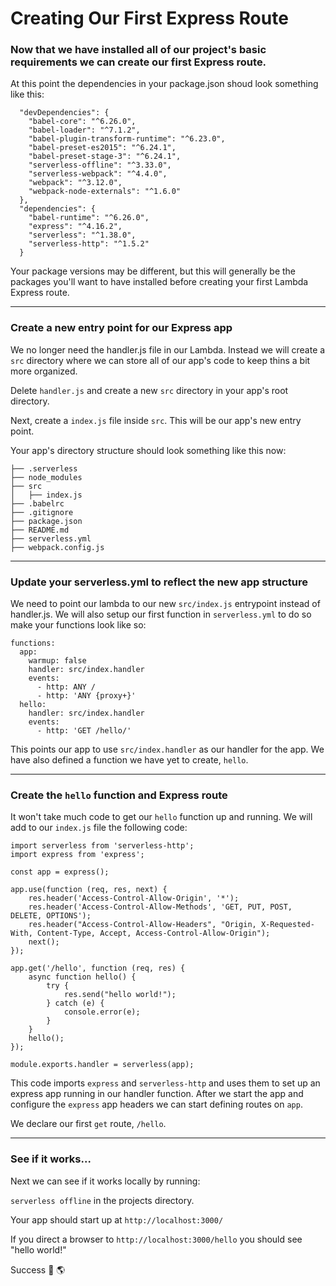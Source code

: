 # Creating Our First Express Route

### Now that we have installed all of our project's basic requirements we can create our first Express route.

At this point the dependencies in your package.json shoud look something like this:

```
  "devDependencies": {
    "babel-core": "^6.26.0",
    "babel-loader": "^7.1.2",
    "babel-plugin-transform-runtime": "^6.23.0",
    "babel-preset-es2015": "^6.24.1",
    "babel-preset-stage-3": "^6.24.1",
    "serverless-offline": "^3.33.0",
    "serverless-webpack": "^4.4.0",
    "webpack": "^3.12.0",
    "webpack-node-externals": "^1.6.0"
  },
  "dependencies": {
    "babel-runtime": "^6.26.0",
    "express": "^4.16.2",
    "serverless": "^1.38.0",
    "serverless-http": "^1.5.2"
  }
```

Your package versions may be different, but this will generally be the packages you'll want to have installed before creating your first Lambda Express route. 

---

### Create a new entry point for our Express app

We no longer need the handler.js file in our Lambda.  Instead we will create a `src` directory where we can store all of our app's code to keep thins a bit more organized.

Delete `handler.js` and create a new `src` directory in your app's root directory.

Next, create a `index.js` file inside `src`. This will be our app's new entry point. 

Your app's directory structure should look something like this now:

```
├── .serverless
├── node_modules
├── src
│   ├── index.js
├── .babelrc
├── .gitignore
├── package.json
├── README.md
├── serverless.yml
├── webpack.config.js
```

---

### Update your serverless.yml to reflect the new app structure

We need to point our lambda to our new `src/index.js` entrypoint instead of handler.js.  We will also setup our first function in `serverless.yml` to do so make your functions look like so:

```
functions:
  app:
    warmup: false
    handler: src/index.handler
    events:
      - http: ANY /
      - http: 'ANY {proxy+}'
  hello:
    handler: src/index.handler
    events:
      - http: 'GET /hello/'
```

This points our app to use `src/index.handler` as our handler for the app. We have also defined a function we have yet to create, `hello`.

---

### Create the `hello` function and Express route

It won't take much code to get our `hello` function up and running.  We will add to our `index.js` file the following code:

```
import serverless from 'serverless-http';
import express from 'express';

const app = express();

app.use(function (req, res, next) {
    res.header('Access-Control-Allow-Origin', '*');
    res.header('Access-Control-Allow-Methods', 'GET, PUT, POST, DELETE, OPTIONS');
    res.header("Access-Control-Allow-Headers", "Origin, X-Requested-With, Content-Type, Accept, Access-Control-Allow-Origin");
    next();
});

app.get('/hello', function (req, res) {
    async function hello() {
        try {
            res.send("hello world!");
        } catch (e) {
            console.error(e);
        }
    }
    hello();
});

module.exports.handler = serverless(app);
```

This code imports `express` and `serverless-http` and uses them to set up an express app running in our handler function.  After we start the app and configure the `express` app headers we can start defining routes on `app`. 

We declare our first `get` route, `/hello`.

---

### See if it works...

Next we can see if it works locally by running:

`serverless offline` in the projects directory.

Your app should start up at `http://localhost:3000/`

If you direct a browser to `http://localhost:3000/hello` you should see "hello world!"

Success 👋 🌎

